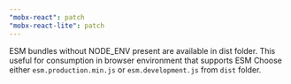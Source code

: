 ```yaml
---
"mobx-react": patch
"mobx-react-lite": patch
---
```


ESM bundles without NODE_ENV present are available in dist folder. This useful for consumption in browser environment that supports ESM Choose either `esm.production.min.js` or `esm.development.js` from `dist` folder.
